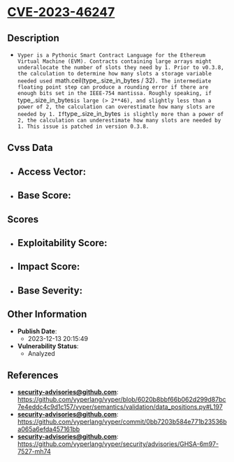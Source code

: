 
# [CVE-2023-46247](https://github.com/vyperlang/vyper/blob/6020b8bbf66b062d299d87bc7e4eddc4c9d1c157/vyper/semantics/validation/data_positions.py#L197)

## Description

- `Vyper is a Pythonic Smart Contract Language for the Ethereum Virtual Machine (EVM). Contracts containing large arrays might underallocate the number of slots they need by 1. Prior to v0.3.8, the calculation to determine how many slots a storage variable needed used `math.ceil(type_.size_in_bytes / 32)`. The intermediate floating point step can produce a rounding error if there are enough bits set in the IEEE-754 mantissa. Roughly speaking, if `type_.size_in_bytes` is large (> 2**46), and slightly less than a power of 2, the calculation can overestimate how many slots are needed by 1. If `type_.size_in_bytes` is slightly more than a power of 2, the calculation can underestimate how many slots are needed by 1. This issue is patched in version 0.3.8.`

## Cvss Data

- **Access Vector**:
  - 
- **Base Score**:
  - 

## Scores

- **Exploitability Score**:
  - 
- **Impact Score**:
  - 
- **Base Severity**:
  - 

## Other Information

- **Publish Date**:
  - 2023-12-13 20:15:49
- **Vulnerability Status**:
  - Analyzed

## References

- **security-advisories@github.com**: https://github.com/vyperlang/vyper/blob/6020b8bbf66b062d299d87bc7e4eddc4c9d1c157/vyper/semantics/validation/data_positions.py#L197
- **security-advisories@github.com**: https://github.com/vyperlang/vyper/commit/0bb7203b584e771b23536ba065a6efda457161bb
- **security-advisories@github.com**: https://github.com/vyperlang/vyper/security/advisories/GHSA-6m97-7527-mh74
